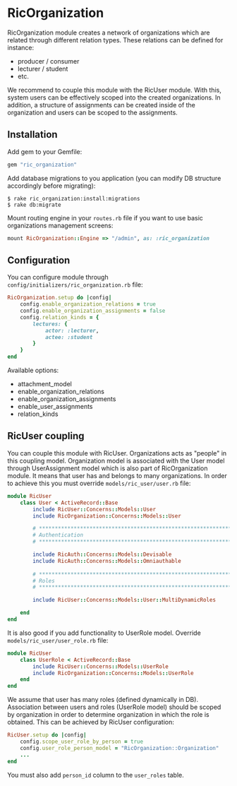 # RicOrganization

RicOrganization module creates a network of organizations which are related through different relation types. These relations can be defined for instance:

- producer / consumer
- lecturer / student
- etc.

We recommend to couple this module with the RicUser module. With this, system users can be effectively scoped into the created organizations. In addition, a structure of assignments can be created inside of the organization and users can be scoped to the assignments.

## Installation

Add gem to your Gemfile:

```ruby
gem "ric_organization"
```

Add database migrations to you application (you can modify DB structure accordingly before migrating):

    $ rake ric_organization:install:migrations
    $ rake db:migrate

Mount routing engine in your `routes.rb` file if you want to use basic organizations management screens:

```ruby
mount RicOrganization::Engine => "/admin", as: :ric_organization
```

## Configuration

You can configure module through `config/initializers/ric_organization.rb` file:

```ruby
RicOrganization.setup do |config|
    config.enable_organization_relations = true
    config.enable_organization_assignments = false
    config.relation_kinds = {
        lectures: {
            actor: :lecturer,
            actee: :student
        }
    }
end
```

Available options:

- attachment_model
- enable_organization_relations
- enable_organization_assignments
- enable_user_assignments
- relation_kinds

## RicUser coupling

You can couple this module with RicUser. Organizations acts as "people" in this coupling model. Organization model is associated with the User model through UserAssignment model which is also part of RicOrganization module. It means that user has and belongs to many organizations. In order to achieve this you must override `models/ric_user/user.rb` file:

```ruby
module RicUser
    class User < ActiveRecord::Base
        include RicUser::Concerns::Models::User
        include RicOrganization::Concerns::Models::User

        # *********************************************************************
        # Authentication
        # *********************************************************************

        include RicAuth::Concerns::Models::Devisable
        include RicAuth::Concerns::Models::Omniauthable
        
        # *********************************************************************
        # Roles
        # *********************************************************************

        include RicUser::Concerns::Models::User::MultiDynamicRoles

    end
end
```

It is also good if you add functionality to UserRole model. Override `models/ric_user/user_role.rb` file:

```ruby
module RicUser
    class UserRole < ActiveRecord::Base
        include RicUser::Concerns::Models::UserRole
        include RicOrganization::Concerns::Models::UserRole
    end
end
```

We assume that user has many roles (defined dynamically in DB). Association between users and roles (UserRole model) should be scoped by organization in order to determine organization in which the role is obtained. This can be achieved by RicUser configuration:

```ruby
RicUser.setup do |config| 
    config.scope_user_role_by_person = true
    config.user_role_person_model = "RicOrganization::Organization"
    ...
end
```

You must also add `person_id` column to the `user_roles` table.

